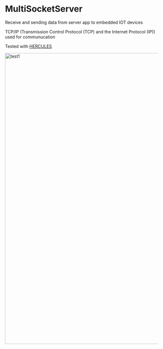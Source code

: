 # MultiSocketServer
Receive and sending data from server app to embedded IOT devices

TCP/IP (Transmission Control Protocol (TCP) and the Internet Protocol (IP))  used for communucation

Tested with <a href="https://www.hw-group.com/software/hercules-setup-utility"> HERCULES </a>


<img width="960" alt="test1" src="https://user-images.githubusercontent.com/42043202/118507077-902e4300-b736-11eb-834d-1d784d4b0eee.PNG">

